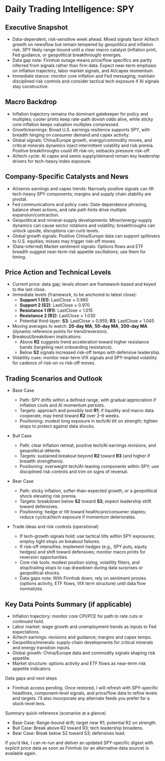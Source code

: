 # Daily Trading Intelligence: SPY

## Executive Snapshot
- Data-dependent, risk-sensitive week ahead. Mixed signals favor AI/tech growth on newsflow but remain tempered by geopolitics and inflation risk. SPY likely range-bound until a clear macro catalyst (inflation print, Fed guidance, or geopolitical breakthrough) emerges.  
- Data gap note: Finnhub outage means price/flow specifics are partly inferred from signals rather than firm data. Expect near-term emphasis on inflation trajectory, labor market signals, and AI/capex momentum.  
- Immediate stance: monitor core inflation and Fed messaging; maintain disciplined risk controls and consider tactical tech exposure if AI signals stay constructive.

## Macro Backdrop
- Inflation trajectory remains the dominant gatekeeper for policy and multiples; cooler prints keep rate-path dovish odds alive, while sticky core inflation keeps valuation multiples compressed.  
- Growth/earnings: Broad U.S. earnings resilience supports SPY, with breadth hinging on consumer demand and capex activity.  
- Global signals: China/Europe growth, energy/commodity moves, and critical minerals dynamics inject intermittent volatility and risk premia. Positive breakthroughs could lift risk-on; setbacks pressure risk-off.  
- AI/tech cycle: AI capex and semis supply/demand remain key leadership drivers for tech-heavy index exposure.

## Company-Specific Catalysts and News
- AI/semis earnings and capex trends: Narrowly positive signals can lift tech-heavy SPY components; margins and supply chain stability are pivotal.  
- Fed communications and policy cues: Data-dependence phrasing, balance sheet actions, and rate path hints drive multiple expansion/contraction.  
- Geopolitical and mineral-supply developments: Miner/energy-supply dynamics can cause sector rotations and volatility; breakthroughs can unlock upside, disruptions can curb levels.  
- Global growth signals: Positive China/Europe data can support spillovers to U.S. equities; misses may trigger risk-off moves.  
- (Data-inferred) Market sentiment signals: Options flows and ETF breadth suggest near-term risk appetite oscillations; use them for timing.

## Price Action and Technical Levels
- Current price: data gap; levels shown are framework-based and keyed to the last close.
- Immediate levels (framework, to be anchored to latest close):
  - **Support 1 (S1)**: LastClose × 0.985
  - **Support 2 (S2)**: LastClose × 0.970
  - **Resistance 1 (R1)**: LastClose × 1.015
  - **Resistance 2 (R2)**: LastClose × 1.030
  - Potential third-layer: **S3**: LastClose × 0.955; **R3**: LastClose × 1.045
- Moving averages to watch: **20-day MA**, **50-day MA**, **200-day MA** (dynamic reference points for trend/reversion).
- Breakout/breakdown implications:
  - Above **R2** suggests trend acceleration toward higher resistance bands (targeting next onboarding resistance).
  - Below **S2** signals increased risk-off tempo with defensive leadership.
- Volatility cues: monitor near-term VIX signals and SPY-implied volatility for cadence of risk-on vs risk-off moves.

## Trading Scenarios and Outlook

- Base Case
  - Path: SPY drifts within a defined range, with gradual appreciation if inflation cools and AI momentum persists.
  - Targets: approach and possibly test **R1**; if liquidity and macro data cooperate, may trend toward **R2** over 2–6 weeks.
  - Positioning: modest long exposure in tech/AI tilt on strength; tighten stops to protect against data shocks.

- Bull Case
  - Path: clear inflation retreat, positive tech/AI earnings revisions, and geopolitical détente.
  - Targets: sustained breakout beyond **R2** toward **R3** (and higher if breadth strengthens).
  - Positioning: overweight tech/AI-leaning components within SPY; use disciplined risk controls and trim on signs of reversal.

- Bear Case
  - Path: sticky inflation, softer-than-expected growth, or a geopolitical shock elevating risk premia.
  - Targets: breakdown below **S2** toward **S3**; expect leadership shift toward defensives.
  - Positioning: hedge or tilt toward healthcare/consumer staples; reduce cyclical/tech exposure if momentum deteriorates.

- Trade ideas and risk controls (operational)
  - If tech-growth signals hold: use tactical tilts within SPY exposures; employ tight stops on breakout failures.
  - If risk-off intensifies: implement hedges (e.g., SPY puts, equity hedges) and shift toward defensives; monitor macro prints for reversion opportunities.
  - Core risk tools: modest position sizing, volatility filters, and stop/trailing stops to cap drawdown during data surprises or geopolitical shocks.
  - Data gaps note: With Finnhub down, rely on sentiment proxies (options activity, ETF flows, VIX term structure) until data flow normalizes.

## Key Data Points Summary (if applicable)
- Inflation trajectory: monitor core CPI/PCE for path to rate cuts or continued hold.
- Labor market: wage growth and unemployment trends as inputs to Fed expectations.
- AI/tech earnings: revisions and guidance; margins and capex tempo.
- Geopolitics/minerals: supply-chain developments for critical minerals and energy transition inputs.
- Global growth: China/Europe data and commodity signals shaping risk appetite.
- Market structure: options activity and ETF flows as near-term risk appetite indicators.

Data gaps and next steps
- Finnhub access pending. Once restored, I will refresh with SPY-specific headlines, component-level signals, and price/flow data to refine levels and targets. I’ll also incorporate any alternate feeds you prefer for a stock-level lens.

Summary quick-reference (scenarios at a glance)
- Base Case: Range-bound drift; target near R1; potential R2 on strength.
- Bull Case: Break above R2 toward R3; tech leadership broadens.
- Bear Case: Break below S2 toward S3; defensives lead.

If you’d like, I can re-run and deliver an updated SPY-specific digest with explicit price data as soon as Finnhub (or an alternative data source) is available again.